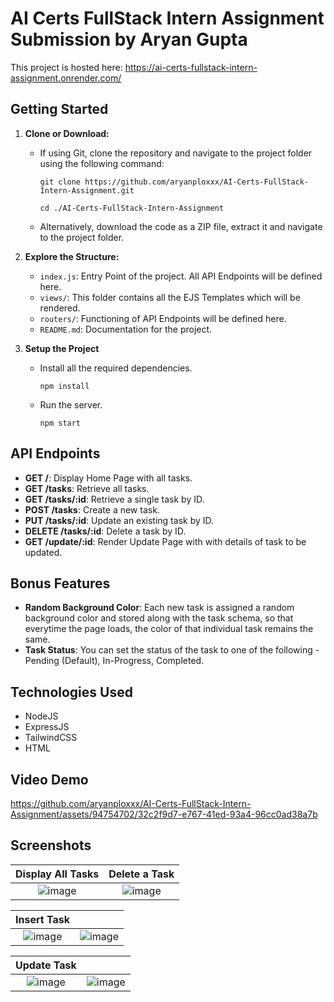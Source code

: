 # AI Certs FullStack Intern Assignment Submission by Aryan Gupta

This project is hosted here: https://ai-certs-fullstack-intern-assignment.onrender.com/

## Getting Started

1. **Clone or Download:**
   - If using Git, clone the repository and navigate to the project folder using the following command:
     ```
     git clone https://github.com/aryanploxxx/AI-Certs-FullStack-Intern-Assignment.git
     ```
     ```
     cd ./AI-Certs-FullStack-Intern-Assignment
     ```
   - Alternatively, download the code as a ZIP file, extract it and navigate to the project folder.

2. **Explore the Structure:**
    - `index.js`: Entry Point of the project. All API Endpoints will be defined here.
    - `views/`: This folder contains all the EJS Templates which will be rendered.
    - `routers/`: Functioning of API Endpoints will be defined here.
    - `README.md`: Documentation for the project.

3. **Setup the Project**
   - Install all the required dependencies.
     ```
     npm install
     ```
   - Run the server.
     ```
     npm start
     ```

## API Endpoints
- **GET /**: Display Home Page with all tasks.
- **GET /tasks**: Retrieve all tasks.
- **GET /tasks/:id**: Retrieve a single task by ID.
- **POST /tasks**: Create a new task.
- **PUT /tasks/:id**: Update an existing task by ID.
- **DELETE /tasks/:id**: Delete a task by ID.
- **GET /update/:id**: Render Update Page with with details of task to be updated.

## Bonus Features
- **Random Background Color**: Each new task is assigned a random background color and stored along with the task schema, so that everytime the page loads, the color of that individual task remains the same.
- **Task Status**: You can set the status of the task to one of the following - Pending (Default), In-Progress, Completed.

## Technologies Used

- NodeJS
- ExpressJS
- TailwindCSS
- HTML

## Video Demo
https://github.com/aryanploxxx/AI-Certs-FullStack-Intern-Assignment/assets/94754702/32c2f9d7-e767-41ed-93a4-96cc0ad38a7b




## Screenshots
|       Display All Tasks        |  Delete a Task  |
:-------------------------:|:-------------------------:
|![image](https://github.com/aryanploxxx/AI-Certs-FullStack-Intern-Assignment/assets/94754702/39f97306-b9a1-4369-816c-f8b4b353b82e) | ![image](https://github.com/aryanploxxx/AI-Certs-FullStack-Intern-Assignment/assets/94754702/53fb2fb7-6c07-4f65-9fcc-7ab2f3c501f1) |

|       Insert Task        |    |
:-------------------------:|:-------------------------:
| ![image](https://github.com/aryanploxxx/AI-Certs-FullStack-Intern-Assignment/assets/94754702/434285dc-d857-40b4-96d8-85f58779a9da) | ![image](https://github.com/aryanploxxx/AI-Certs-FullStack-Intern-Assignment/assets/94754702/f81d5a3a-51a0-4b32-9972-67eea666e165) |

|       Update Task        |    |
:-------------------------:|:-------------------------:
| ![image](https://github.com/aryanploxxx/AI-Certs-FullStack-Intern-Assignment/assets/94754702/6c7dafb6-1412-424a-ae7f-403a3ea5328f) | ![image](https://github.com/aryanploxxx/AI-Certs-FullStack-Intern-Assignment/assets/94754702/974aeec0-9e79-41ee-9627-6f3c17ee2161)|
